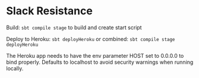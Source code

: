 # Slack Resistance

Build: `sbt compile stage` to build and create start script

Deploy to Heroku: `sbt deployHeroku` or combined: `sbt compile stage deployHeroku` 

The Heroku app needs to have the env parameter HOST set to 0.0.0.0 to bind properly.
Defaults to localhost to avoid security warnings when running locally.